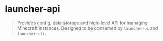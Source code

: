 # launcher-api

> Provides config, data storage and high-level API for managing Minecraft instances.
> Designed to be consumed by `launcher-ui` and `launcher-cli`.
